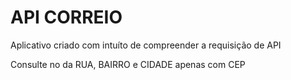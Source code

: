 # API CORREIO

Aplicativo criado com intuíto de compreender a requisição de API

Consulte no da RUA, BAIRRO e CIDADE apenas com CEP